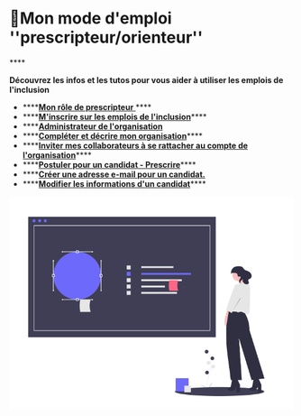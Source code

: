 # 📘Mon mode d'emploi ''prescripteur/orienteur''

\*\*\*\*

**Découvrez les infos et les tutos pour vous aider à utiliser les emplois de l'inclusion**

* \*\*\*\*[**Mon rôle de prescripteur** ](fonctionnalites-prescripteur.md)\*\*\*\*
* \*\*\*\*[**M'inscrire sur les emplois de l'inclusion**](inscription-prescripteur.md)\*\*\*\*
* \*\*\*\*[**Administrateur de l'organisation**](administrateur-de-lorganisation.md)
* \*\*\*\*[**Compléter et décrire mon organisation**](description-organisation.md)\*\*\*\*
* \*\*\*\*[**Inviter mes collaborateurs à se rattacher au compte de l'organisation**](rattachement-collaborateur-au-compte.md)\*\*\*\*
* \*\*\*\*[**Postuler pour un candidat - Prescrire**](postuler-pour-un-candidat.md)\*\*\*\*
* \*\*\*\*[**Créer une adresse e-mail pour un candidat.**](creation-adresse-mail-candidat.md)
* \*\*\*\*[**Modifier les informations d'un candidat**](modifier-les-informations-dun-candidat.md)\*\*\*\*

![](../.gitbook/assets/capture-de-cran-2020-06-24-a-18.58.52.png)

